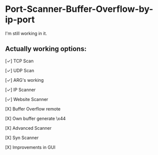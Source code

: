 # Port-Scanner-Buffer-Overflow-by-ip-port
I'm still working in it.
## Actually working options:
[✓] TCP Scan

[✓] UDP Scan

[✓] ARG's working

[✓] IP Scanner

[✓] Website Scanner

[X] Buffer Overflow remote

[X] Own buffer generate \x44

[X] Advanced Scanner

[X] Syn Scanner

[X] Improvements in GUI
